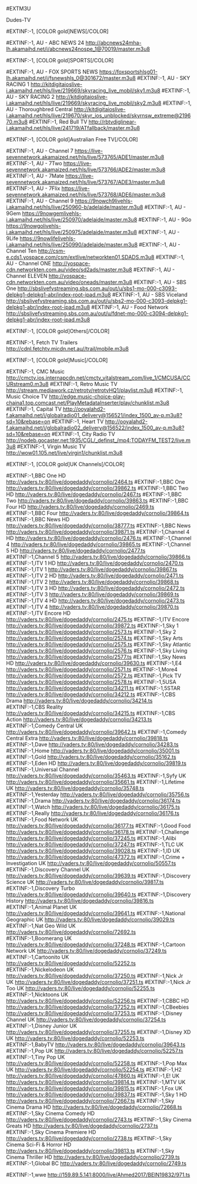 #EXTM3U

Dudes-TV

#EXTINF:-1, [COLOR gold]NEWS[/COLOR]

#EXTINF:-1, AU - ABC NEWS 24
http://abcnews24mha-lh.akamaihd.net/i/abcnews24nospe_1@70019/master.m3u8

#EXTINF:-1, [COLOR gold]SPORTS[/COLOR]

#EXTINF:-1, AU - FOX SPORTS NEWS 
https://foxsportshlsg01-lh.akamaihd.net/i/fsnewshls_0@301672/master.m3u8
#EXTINF:-1, AU - SKY RACING 1
http://kitdigitaioslive-i.akamaihd.net/hls/live/219669/skyracing_live_mobil/sky1.m3u8
#EXTINF:-1, AU - SKY RACING 2
http://kitdigitaioslive-i.akamaihd.net/hls/live/219669/skyracing_live_mobil/sky2.m3u8
#EXTINF:-1, AU - Thoroughbred Central
http://kitdigitaioslive-i.akamaihd.net/hls/live/219670/skyr_ios_unblocked/skyrnsw_extreme@219670.m3u8
#EXTINF:-1, Red Bull TV
http://rbtvdiglinear-i.akamaihd.net/hls/live/241719/ATfallback/master.m3u8

#EXTINF:-1, [COLOR gold]Australian Free TV[/COLOR]

#EXTINF:-1, AU - Channel 7
https://live-sevennetwork.akamaized.net/hls/live/573765/ADE1/master.m3u8
#EXTINF:-1, AU - 7Two
https://live-sevennetwork.akamaized.net/hls/live/573766/ADE2/master.m3u8
#EXTINF:-1, AU - 7Mate
https://live-sevennetwork.akamaized.net/hls/live/573767/ADE3/master.m3u8
#EXTINF:-1, AU - 7Flix
https://live-sevennetwork.akamaized.net/hls/live/573768/ADE6/master.m3u8
#EXTINF:-1, AU - Channel 9
https://9nowch9livehls-i.akamaihd.net/hls/live/250960-b/adelaide/master.m3u8
#EXTINF:-1, AU - 9Gem
https://9nowgemlivehls-i.akamaihd.net/hls/live/250970/adelaide/master.m3u8
#EXTINF:-1, AU - 9Go
https://9nowgolivehls-i.akamaihd.net/hls/live/250975/adelaide/master.m3u8
#EXTINF:-1, AU - 9Life
https://9nowlifelivehls-i.akamaihd.net/hls/live/250990/adelaide/master.m3u8
#EXTINF:-1, AU - Channel Ten
http://csm-e.cds1.yospace.com/csm/extlive/networkten01,SDADS.m3u8
#EXTINF:-1, AU - Channel ONE
http://yospace-cdn.networkten.com.au/video/sd2ads/master.m3u8
#EXTINF:-1, AU - Channel ELEVEN
http://yospace-cdn.networkten.com.au/video/oneads/master.m3u8
#EXTINF:-1, AU - SBS One
http://sbslivefvstreaming.sbs.com.au/out/u/sbs1-mo-000-c3093-delpkg1-delpkg1-abr/index-root-ipad.m3u8
#EXTINF:-1, AU - SBS Viceland
http://sbslivefvstreaming.sbs.com.au/out/u/sbs2-mo-000-c3093-delpkg1-delpkg1-abr/index-root-ipad.m3u8
#EXTINF:-1, AU - Food Network
http://sbslivefvstreaming.sbs.com.au/out/u/fdnet-mo-000-c3094-delpkg1-delpkg1-abr/index-root-ipad.m3u8

#EXTINF:-1, [COLOR gold]Others[/COLOR]

#EXTINF:-1, Fetch TV Trailers
http://cdnl.fetchtv.micdn.net.au//trail/mobile.m3u8

#EXTINF:-1, [COLOR gold]Music[/COLOR]

#EXTINF:-1, CMC Music
http://cmctv.ios.internapcdn.net/cmctv_vitalstream_com/live_1/CMCUSA/CCURstream0.m3u8
#EXTINF:-1, Retro Music TV
http://stream.mediawork.cz/retrotv/retrotvHQ1/playlist.m3u8
#EXTINF:-1, Music Choice TV
http://edge.music-choice-play-chaina1.top.comcast.net/PlayMetadataInserter/play/chunklist.m3u8
#EXTINF:-1, Capital TV
http://ooyalahd2-f.akamaihd.net/i/globalradio01_delivery@156521/index_1500_av-p.m3u8?sd=10&rebase=on
#EXTINF:-1, Heart TV
http://ooyalahd2-f.akamaihd.net/i/globalradio02_delivery@156522/index_1500_av-p.m3u8?sd=10&rebase=on
#EXTINF:-1, City Radio TV
http://nodeb.gocaster.net:1935/CGL/_definst_/mp4:TODAYFM_TEST2/live.m3u8
#EXTINF:-1, Virgin Music TV
http://wow01.105.net/live/virgin1/chunklist.m3u8

#EXTINF:-1, [COLOR gold]UK Channels[/COLOR]

#EXTINF:-1,BBC One HD
http://vaders.tv:80/live/dogedaddy/cornolio/2464.ts
#EXTINF:-1,BBC One
http://vaders.tv:80/live/dogedaddy/cornolio/39862.ts
#EXTINF:-1,BBC Two HD
http://vaders.tv:80/live/dogedaddy/cornolio/2467.ts
#EXTINF:-1,BBC Two
http://vaders.tv:80/live/dogedaddy/cornolio/39863.ts
#EXTINF:-1,BBC Four HD
http://vaders.tv:80/live/dogedaddy/cornolio/2469.ts
#EXTINF:-1,BBC Four
http://vaders.tv:80/live/dogedaddy/cornolio/39864.ts
#EXTINF:-1,BBC News HD
http://vaders.tv:80/live/dogedaddy/cornolio/38777.ts
#EXTINF:-1,BBC News
http://vaders.tv:80/live/dogedaddy/cornolio/39871.ts
#EXTINF:-1,Channel 4 HD
http://vaders.tv:80/live/dogedaddy/cornolio/2476.ts
#EXTINF:-1,Channel 4
http://vaders.tv:80/live/dogedaddy/cornolio/39865.ts
#EXTINF:-1,Channel 5 HD
http://vaders.tv:80/live/dogedaddy/cornolio/2477.ts
#EXTINF:-1,Channel 5
http://vaders.tv:80/live/dogedaddy/cornolio/39866.ts
#EXTINF:-1,ITV 1 HD
http://vaders.tv:80/live/dogedaddy/cornolio/2470.ts
#EXTINF:-1,ITV 1
http://vaders.tv:80/live/dogedaddy/cornolio/39867.ts
#EXTINF:-1,ITV 2 HD
http://vaders.tv:80/live/dogedaddy/cornolio/2471.ts
#EXTINF:-1,ITV 2
http://vaders.tv:80/live/dogedaddy/cornolio/39868.ts
#EXTINF:-1,ITV 3 HD
http://vaders.tv:80/live/dogedaddy/cornolio/2472.ts
#EXTINF:-1,ITV 3
http://vaders.tv:80/live/dogedaddy/cornolio/39869.ts
#EXTINF:-1,ITV 4 HD
http://vaders.tv:80/live/dogedaddy/cornolio/2473.ts
#EXTINF:-1,ITV 4
http://vaders.tv:80/live/dogedaddy/cornolio/39870.ts
#EXTINF:-1,ITV Encore HD
http://vaders.tv:80/live/dogedaddy/cornolio/2475.ts
#EXTINF:-1,ITV Encore
http://vaders.tv:80/live/dogedaddy/cornolio/39872.ts
#EXTINF:-1,Sky 1
http://vaders.tv:80/live/dogedaddy/cornolio/2573.ts
#EXTINF:-1,Sky 2
http://vaders.tv:80/live/dogedaddy/cornolio/2574.ts
#EXTINF:-1,Sky Arts
http://vaders.tv:80/live/dogedaddy/cornolio/2575.ts
#EXTINF:-1,Sky Atlantic
http://vaders.tv:80/live/dogedaddy/cornolio/2576.ts
#EXTINF:-1,Sky Living
http://vaders.tv:80/live/dogedaddy/cornolio/2577.ts
#EXTINF:-1,Sky News HD
http://vaders.tv:80/live/dogedaddy/cornolio/39630.ts
#EXTINF:-1,E4
http://vaders.tv:80/live/dogedaddy/cornolio/2571.ts
#EXTINF:-1,More4
http://vaders.tv:80/live/dogedaddy/cornolio/2572.ts
#EXTINF:-1,Pick TV
http://vaders.tv:80/live/dogedaddy/cornolio/2578.ts
#EXTINF:-1,5USA
http://vaders.tv:80/live/dogedaddy/cornolio/34211.ts
#EXTINF:-1,5STAR
http://vaders.tv:80/live/dogedaddy/cornolio/34212.ts
#EXTINF:-1,CBS Drama
http://vaders.tv:80/live/dogedaddy/cornolio/34214.ts
#EXTINF:-1,CBS Reality
http://vaders.tv:80/live/dogedaddy/cornolio/34215.ts
#EXTINF:-1,CBS Action
http://vaders.tv:80/live/dogedaddy/cornolio/34213.ts
#EXTINF:-1,Comedy Central UK
http://vaders.tv:80/live/dogedaddy/cornolio/39642.ts
#EXTINF:-1,Comedy Central Extra
http://vaders.tv:80/live/dogedaddy/cornolio/39818.ts
#EXTINF:-1,Dave
http://vaders.tv:80/live/dogedaddy/cornolio/34283.ts
#EXTINF:-1,Home
http://vaders.tv:80/live/dogedaddy/cornolio/35001.ts
#EXTINF:-1,Gold
http://vaders.tv:80/live/dogedaddy/cornolio/35162.ts
#EXTINF:-1,Eden HD
http://vaders.tv:80/live/dogedaddy/cornolio/39819.ts
#EXTINF:-1,Universal Channel
http://vaders.tv:80/live/dogedaddy/cornolio/35463.ts
#EXTINF:-1,Syfy UK
http://vaders.tv:80/live/dogedaddy/cornolio/35661.ts
#EXTINF:-1,Lifetime UK
http://vaders.tv:80/live/dogedaddy/cornolio/35748.ts
#EXTINF:-1,Yesterday
http://vaders.tv:80/live/dogedaddy/cornolio/35756.ts
#EXTINF:-1,Drama
http://vaders.tv:80/live/dogedaddy/cornolio/36174.ts
#EXTINF:-1,Watch
http://vaders.tv:80/live/dogedaddy/cornolio/36175.ts
#EXTINF:-1,Really
http://vaders.tv:80/live/dogedaddy/cornolio/36176.ts
#EXTINF:-1,Food Network UK
http://vaders.tv:80/live/dogedaddy/cornolio/36177.ts
#EXTINF:-1,Good Food
http://vaders.tv:80/live/dogedaddy/cornolio/36178.ts
#EXTINF:-1,Challenge
http://vaders.tv:80/live/dogedaddy/cornolio/37245.ts
#EXTINF:-1,Alibi
http://vaders.tv:80/live/dogedaddy/cornolio/37247.ts
#EXTINF:-1,TLC UK
http://vaders.tv:80/live/dogedaddy/cornolio/39028.ts
#EXTINF:-1,ID UK
http://vaders.tv:80/live/dogedaddy/cornolio/47372.ts
#EXTINF:-1,Crime + Investigation UK
http://vaders.tv:80/live/dogedaddy/cornolio/50557.ts
#EXTINF:-1,Discovery Channel UK
http://vaders.tv:80/live/dogedaddy/cornolio/39639.ts
#EXTINF:-1,Discovery Science UK
http://vaders.tv:80/live/dogedaddy/cornolio/39817.ts
#EXTINF:-1,Discovery Turbo
http://vaders.tv:80/live/dogedaddy/cornolio/39640.ts
#EXTINF:-1,Discovery History
http://vaders.tv:80/live/dogedaddy/cornolio/39816.ts
#EXTINF:-1,Animal Planet UK
http://vaders.tv:80/live/dogedaddy/cornolio/39641.ts
#EXTINF:-1,National Geographic UK
http://vaders.tv:80/live/dogedaddy/cornolio/39029.ts
#EXTINF:-1,Nat Geo Wild UK
http://vaders.tv:80/live/dogedaddy/cornolio/72692.ts
#EXTINF:-1,Boomerang UK
http://vaders.tv:80/live/dogedaddy/cornolio/37248.ts
#EXTINF:-1,Cartoon Network UK
http://vaders.tv:80/live/dogedaddy/cornolio/37249.ts
#EXTINF:-1,Cartoonito UK
http://vaders.tv:80/live/dogedaddy/cornolio/52252.ts
#EXTINF:-1,Nickelodeon UK
http://vaders.tv:80/live/dogedaddy/cornolio/37250.ts
#EXTINF:-1,Nick Jr UK
http://vaders.tv:80/live/dogedaddy/cornolio/37251.ts
#EXTINF:-1,Nick Jr Too UK
http://vaders.tv:80/live/dogedaddy/cornolio/52255.ts
#EXTINF:-1,Nicktoons UK
http://vaders.tv:80/live/dogedaddy/cornolio/52256.ts
#EXTINF:-1,CBBC HD
http://vaders.tv:80/live/dogedaddy/cornolio/37252.ts
#EXTINF:-1,CBeebies
http://vaders.tv:80/live/dogedaddy/cornolio/37253.ts
#EXTINF:-1,Disney Channel UK
http://vaders.tv:80/live/dogedaddy/cornolio/37254.ts
#EXTINF:-1,Disney Junior UK
http://vaders.tv:80/live/dogedaddy/cornolio/37255.ts
#EXTINF:-1,Disney XD UK
http://vaders.tv:80/live/dogedaddy/cornolio/52253.ts
#EXTINF:-1,BabyTV
http://vaders.tv:80/live/dogedaddy/cornolio/39643.ts
#EXTINF:-1,Pop UK
http://vaders.tv:80/live/dogedaddy/cornolio/52257.ts
#EXTINF:-1,Tiny Pop UK
http://vaders.tv:80/live/dogedaddy/cornolio/52258.ts
#EXTINF:-1,Pop Max UK
http://vaders.tv:80/live/dogedaddy/cornolio/52254.ts
#EXTINF:-1,H2
http://vaders.tv:80/live/dogedaddy/cornolio/47860.ts
#EXTINF:-1,E! UK
http://vaders.tv:80/live/dogedaddy/cornolio/39814.ts
#EXTINF:-1,MTV UK
http://vaders.tv:80/live/dogedaddy/cornolio/39815.ts
#EXTINF:-1,Fox UK
http://vaders.tv:80/live/dogedaddy/cornolio/39837.ts
#EXTINF:-1,Sky 1 HD
http://vaders.tv:80/live/dogedaddy/cornolio/72667.ts
#EXTINF:-1,Sky Cinema Drama HD
http://vaders.tv:80/live/dogedaddy/cornolio/72668.ts
#EXTINF:-1,Sky Cinema Comedy HD
http://vaders.tv:80/live/dogedaddy/cornolio/2743.ts
#EXTINF:-1,Sky Cinema Greats HD
http://vaders.tv:80/live/dogedaddy/cornolio/2737.ts
#EXTINF:-1,Sky Cinema Premiere HD
http://vaders.tv:80/live/dogedaddy/cornolio/2738.ts
#EXTINF:-1,Sky Cinema Sci-Fi & Horror HD
http://vaders.tv:80/live/dogedaddy/cornolio/39813.ts
#EXTINF:-1,Sky Cinema Thriller HD
http://vaders.tv:80/live/dogedaddy/cornolio/2739.ts
#EXTINF:-1,Global BC
http://vaders.tv:80/live/dogedaddy/cornolio/2749.ts

#EXTINF:-1,wwe
http://159.89.5.141:8000/live/Ahmed2017/BEIN19832/971.ts



